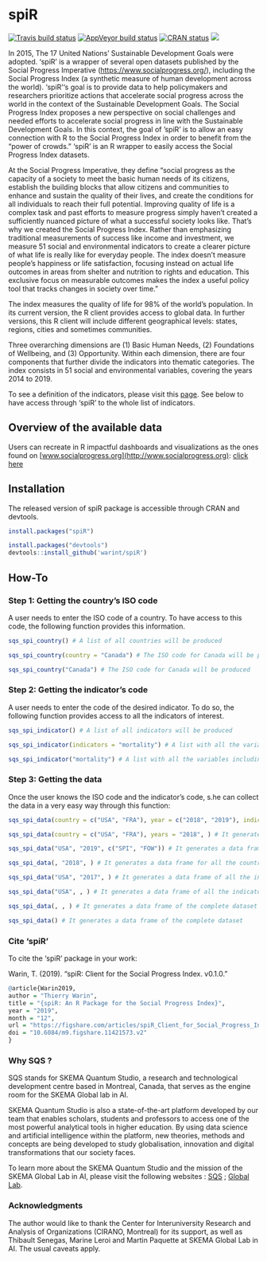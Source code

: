 
<!-- README.md is generated from README.Rmd. Please edit that file -->

# spiR

<!-- badges: start -->

[![Travis build
status](https://travis-ci.org/warint/spiR.svg?branch=master)](https://travis-ci.org/warint/spiR)
[![AppVeyor build
status](https://ci.appveyor.com/api/projects/status/github/warint/spiR?branch=master&svg=true)](https://ci.appveyor.com/project/warint/spiR)
[![CRAN
status](https://www.r-pkg.org/badges/version/spiR)](https://CRAN.R-project.org/package=spiR)
[![](http://cranlogs.r-pkg.org/badges/grand-total/spiR?color=blue)](https://cran.r-project.org/package=spiR)
<!-- badges: end -->

In 2015, The 17 United Nations’ Sustainable Development Goals were
adopted. ‘spiR’ is a wrapper of several open datasets published by the
Social Progress Imperative (<https://www.socialprogress.org/>),
including the Social Progress Index (a synthetic measure of human
development across the world). ‘spiR’‘s goal is to provide data to help
policymakers and researchers prioritize actions that accelerate social
progress across the world in the context of the Sustainable Development
Goals. The Social Progress Index proposes a new perspective on social
challenges and needed efforts to accelerate social progress in line with
the Sustainable Development Goals. In this context, the goal of ’spiR’
is to allow an easy connection with R to the Social Progress Index in
order to benefit from the “power of crowds.” ‘spiR’ is an R wrapper to
easily access the Social Progress Index datasets.

At the Social Progress Imperative, they define “social progress as the
capacity of a society to meet the basic human needs of its citizens,
establish the building blocks that allow citizens and communities to
enhance and sustain the quality of their lives, and create the
conditions for all individuals to reach their full potential. Improving
quality of life is a complex task and past efforts to measure progress
simply haven’t created a sufficiently nuanced picture of what a
successful society looks like. That’s why we created the Social Progress
Index. Rather than emphasizing traditional measurements of success like
income and investment, we measure 51 social and environmental indicators
to create a clearer picture of what life is really like for everyday
people. The index doesn’t measure people’s happiness or life
satisfaction, focusing instead on actual life outcomes in areas from
shelter and nutrition to rights and education. This exclusive focus on
measurable outcomes makes the index a useful policy tool that tracks
changes in society over time.”

The index measures the quality of life for 98% of the world’s
population. In its current version, the R client provides access to
global data. In further versions, this R client will include different
geographical levels: states, regions, cities and sometimes communities.

Three overarching dimensions are (1) Basic Human Needs, (2) Foundations
of Wellbeing, and (3) Opportunity. Within each dimension, there are four
components that further divide the indicators into thematic categories.
The index consists in 51 social and environmental variables, covering
the years 2014 to 2019.

To see a definition of the indicators, please visit this
[page](https://www.socialprogress.org/index/global/definitions/BHN/0/0).
See below to have access through ‘spiR’ to the whole list of indicators.

## Overview of the available data

Users can recreate in R impactful dashboards and visualizations as the
ones found on [www.socialprogress.org](http://www.socialprogress.org):
[click
here](https://www.socialprogress.org/?tab=2&code=NOR&embedded=true)

## Installation

The released version of spiR package is accessible through CRAN and
devtools.

``` r
install.packages("spiR")

install.packages("devtools")
devtools::install_github('warint/spiR')
```

## How-To

### Step 1: Getting the country’s ISO code

A user needs to enter the ISO code of a country. To have access to this
code, the following function provides this information.

``` r
sqs_spi_country() # A list of all countries will be produced

sqs_spi_country(country = "Canada") # The ISO code for Canada will be produced

sqs_spi_country("Canada") # The ISO code for Canada will be produced
```

### Step 2: Getting the indicator’s code

A user needs to enter the code of the desired indicator. To do so, the
following function provides access to all the indicators of interest.

``` r
sqs_spi_indicator() # A list of all indicators will be produced

sqs_spi_indicator(indicators = "mortality") # A list with all the variables including "mortlity" will be produced

sqs_spi_indicator("mortality") # A list with all the variables including "mortlity" will be produced
```

### Step 3: Getting the data

Once the user knows the ISO code and the indicator’s code, s.he can
collect the data in a very easy way through this
function:

``` r
sqs_spi_data(country = c("USA", "FRA"), year = c("2018", "2019"), indicators = "SPI") # It generates a data frame of the overall SPI indicator for the USA and France for the years 2018 and 2019

sqs_spi_data(country = c("USA", "FRA"), years = "2018", ) # It generates a data frame of all the indicators for the USA and France for the year 2018

sqs_spi_data("USA", "2019", c("SPI", "FOW")) # It generates a data frame of the SPI and FOW indicators for the USA in 2019

sqs_spi_data(, "2018", ) # It generates a data frame for all the countries and all the indicators for 2018

sqs_spi_data("USA", "2017", ) # It generates a data frame of all the indicators for the USA in 2017

sqs_spi_data("USA", , ) # It generates a data frame of all the indicators for all the years for the USA

sqs_spi_data(, , ) # It generates a data frame of the complete dataset

sqs_spi_data() # It generates a data frame of the complete dataset
```

### Cite ‘spiR’

To cite the ‘spiR’ package in your work:

Warin, T. (2019). “spiR: Client for the Social Progress Index. v0.1.0.”

``` r
@article{Warin2019,
author = "Thierry Warin",
title = "{spiR: An R Package for the Social Progress Index}",
year = "2019",
month = "12",
url = "https://figshare.com/articles/spiR_Client_for_Social_Progress_Index_Data/11421573",
doi = "10.6084/m9.figshare.11421573.v2"
}
```

### Why SQS ?

SQS stands for SKEMA Quantum Studio, a research and technological
development centre based in Montreal, Canada, that serves as the engine
room for the SKEMA Global lab in AI.

SKEMA Quantum Studio is also a state-of-the-art platform developed by
our team that enables scholars, students and professors to access one of
the most powerful analytical tools in higher education. By using data
science and artificial intelligence within the platform, new theories,
methods and concepts are being developed to study globalisation,
innovation and digital transformations that our society faces.

To learn more about the SKEMA Quantum Studio and the mission of the
SKEMA Global Lab in AI, please visit the following websites :
[SQS](https://quantumstudio.skemagloballab.io) ; [Global
Lab](https://skemagloballab.io/).

### Acknowledgments

The author would like to thank the Center for Interuniversity Research
and Analysis of Organizations (CIRANO, Montreal) for its support, as
well as Thibault Senegas, Marine Leroi and Martin Paquette at SKEMA
Global Lab in AI. The usual caveats apply.
